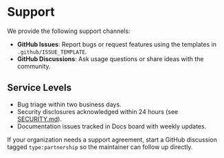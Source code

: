 # Support

We provide the following support channels:

- **GitHub Issues**: Report bugs or request features using the templates in `.github/ISSUE_TEMPLATE`.
- **GitHub Discussions**: Ask usage questions or share ideas with the community.

## Service Levels
- Bug triage within two business days.
- Security disclosures acknowledged within 24 hours (see [SECURITY.md](SECURITY.md)).
- Documentation issues tracked in Docs board with weekly updates.

If your organization needs a support agreement, start a GitHub discussion tagged `type:partnership` so the maintainer can follow up directly.
